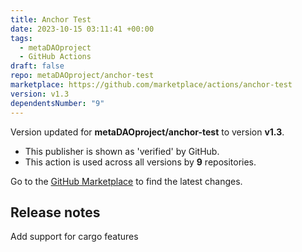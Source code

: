 ```yaml
---
title: Anchor Test
date: 2023-10-15 03:11:41 +00:00
tags:
  - metaDAOproject
  - GitHub Actions
draft: false
repo: metaDAOproject/anchor-test
marketplace: https://github.com/marketplace/actions/anchor-test
version: v1.3
dependentsNumber: "9"
---
```



Version updated for **metaDAOproject/anchor-test** to version **v1.3**.
- This publisher is shown as 'verified' by GitHub.
- This action is used across all versions by **9** repositories.

Go to the [GitHub Marketplace](https://github.com/marketplace/actions/anchor-test) to find the latest changes.

## Release notes

Add support for cargo features

